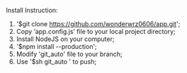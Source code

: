 Install Instruction:

1. '$git clone https://github.com/wonderwrz0606/app.git';
2. Copy ‘app.config.js’ file to your local project directory;
3. Install NodeJS on your computer;
4. '$npm install --production';
5. Modify 'git_auto' file to your branch;
6. Use '$sh git_auto <your commit message>' to push;
